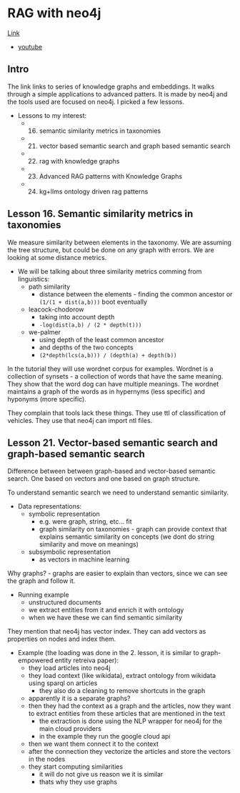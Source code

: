 # RAG with neo4j

[Link](https://www.linkedin.com/posts/jbarrasa_advanded-rag-with-knowledge-graphs-ugcPost-7139723682007920640-q9cA)
  - [youtube](https://www.youtube.com/playlist?list=PL9Hl4pk2FsvX-5QPvwChB-ni_mFF97rCE)

## Intro

The link links to series of knowledge graphs and embeddings.
It walks through a simple applications to advanced patters.
It is made by neo4j and the tools used are focused on neo4j.
I picked a few lessons.

- Lessons to my interest:
  - 16. semantic similarity metrics in taxonomies
  - 21. vector based semantic search and graph based semantic search
  - 22. rag with knowledge graphs
  - 23. Advanced RAG patterns with Knowledge Graphs
  - 24. kg+llms ontology driven rag patterns

## Lesson 16. Semantic similarity metrics in taxonomies

We measure similarity between elements in the taxonomy.
We are assuming the tree structure, but could be done on any graph with errors.
We are looking at some distance metrics.

- We will be talking about three similarity metrics comming from linguistics:
    - path similarity
      - distance between the elements - finding the common ancestor or `(1/(1 + dist(a,b)))` boot eventually
    - leacock-chodorow
      - taking into account depth
      - `-log(dist(a,b) / (2 * depth(t)))` 
    - we-palmer
      - using depth of the least common ancestor
      - and depths of the two concepts
      - `(2*depth(lcs(a,b))) / (depth(a) + depth(b))` 

In the tutorial they will use wordnet corpus for examples.
Wordnet is a collection of synsets - a collection of words that have the same meaning.
They show that the word dog can have multiple meanings.
The wordnet maintains a graph of the words as in hypernyms (less specific) and hyponyms (more specific).

They complain that tools lack these things.
They use ttl of classification of vehicles.
They use that neo4j can import ntl files.

## Lesson 21. Vector-based semantic search and graph-based semantic search

Difference between between graph-based and vector-based semantic search.
One based on vectors and one based on graph structure.

To understand semantic search we need to understand semantic similarity.

- Data representations:
  - symbolic representation 
    - e.g. were  graph, string, etc... fit
    - graph similarity on taxonomies - graph can provide context that explains semantic similarity on concepts (we dont do string similarity and move on meanings)
  - subsymbolic representation
    - as vectors in machine learning

Why graphs? - graphs are easier to explain than vectors, since we can see the graph and follow it.

- Running example
  - unstructured documents
  - we extract entities from it and enrich it with ontology
  - when we have these we can find semantic similarity

They mention that neo4j has vector index.
They can add vectors as properties on nodes and index them.


- Example (the loading was done in the 2. lesson, it is similar to graph-empowered entity retreiva paper):
  - they load articles into neo4j
  - they load context (like wikidata), extract ontology from wikidata using sparql on articles
    - they also do a cleaning to remove shortcuts in the graph
  - apparently it is a separate graphs?
  - then they had the context as a graph and the articles, now they want to extract entities from these articles that are mentioned in the text
    - the extraction is done using the NLP wrapper for neo4j for the main cloud providers
    - in the example they run the google cloud api
  - then we want them connect it to the context
  - after the connection they vectorize the articles and store the vectors in the nodes
  - they start computing similarities
    - it will do not give us reason we it is similar
    - thats why they use graphs